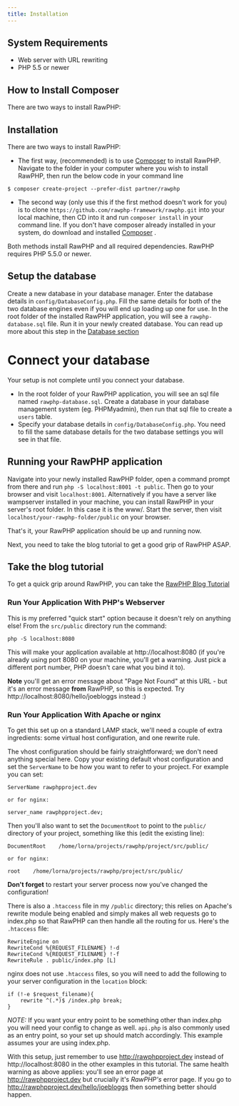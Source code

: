 ```yaml
---
title: Installation
---
```


## System Requirements

* Web server with URL rewriting
* PHP 5.5 or newer

## How to Install Composer

There are two ways to install RawPHP:

## Installation
There are two ways to install RawPHP:

* The first way, (recommended) is to use [Composer](https://getcomposer.org/) to install RawPHP.
Navigate to the folder in your computer where you wish to install RawPHP, then run the below code in your command line
```
$ composer create-project --prefer-dist partner/rawphp
```

* The second way (only use this if the first method doesn't work for you) is to clone `https://github.com/rawphp-framework/rawphp.git` into your local machine, then CD into it and run `composer install` in your command line. If you don't have composer already installed in your system, do download and installed  [Composer](https://getcomposer.org/) . 



Both methods install RawPHP and all required dependencies. RawPHP requires PHP 5.5.0 or newer.


## Setup the database
Create a new database in your database manager. Enter the database details in `config/DatabaseConfig.php`. Fill the same details for both of the two database engines even if you will end up loading up one for use.
In the root folder of the installed RawPHP application, you will see a `rawphp-database.sql` file. Run it in your newly created database.
You can read up more about this step in the [Database section](https://github.com/daveozoalor/RawPHP-docs/blob/master/docs/cookbook/database-eloquent.md)


# Connect your database
Your setup is not complete until you connect your database. 
* In the root folder of your RawPHP application, you will see an sql file named `rawphp-database.sql`. Create a database in your database management system (eg. PHPMyadmin), then run that sql file to create a `users` table. 
* Specify your database details in `config/DatabaseConfig.php`. You need to fill the same database details for the two database settings you will see in that file.

## Running your RawPHP application 
Navigate into your newly installed RawPHP folder, open a command prompt from there and run `php -S localhost:8001 -t public`. 
Then go to your browser and visit `localhost:8001`. 
Alternatively if you have a server like wampserver installed in your machine, you can install RawPHP in your server's root folder. In this case it is the www/. Start the server, then visit `localhost/your-rawphp-folder/public` on your browser.

That's it, your RawPHP application should be up and running now.

Next, you need to take the blog tutorial to get a good grip of RawPHP ASAP.

## Take the blog tutorial

To get a quick grip around RawPHP, you can take the [RawPHP Blog Tutorial](https://github.com/daveozoalor/RawPHP-docs/blob/master/docs/tutorial/first-app.md)


### Run Your Application With PHP's Webserver

This is my preferred "quick start" option because it doesn't rely on anything else!  From the `src/public` directory run the command:

    php -S localhost:8080

This will make your application available at http://localhost:8080 (if you're already using port 8080 on your machine, you'll get a warning.  Just pick a different port number, PHP doesn't care what you bind it to).

**Note** you'll get an error message about "Page Not Found" at this URL - but it's an error message **from** RawPHP, so this is expected.  Try http://localhost:8080/hello/joebloggs instead :)

### Run Your Application With Apache or nginx

To get this set up on a standard LAMP stack, we'll need a couple of extra ingredients: some virtual host configuration, and one rewrite rule.

The vhost configuration should be fairly straightforward; we don't need anything special here.  Copy your existing default vhost configuration and set the `ServerName` to be how you want to refer to your project.  For example you can set:

    ServerName rawphpproject.dev

    or for nginx:

    server_name rawphpproject.dev;

Then you'll also want to set the `DocumentRoot` to point to the `public/` directory of your project, something like this (edit the existing line):

    DocumentRoot    /home/lorna/projects/rawphp/project/src/public/

    or for nginx:

    root    /home/lorna/projects/rawphp/project/src/public/


**Don't forget** to restart your server process now you've changed the configuration!

There is also a `.htaccess` file in my `/public` directory; this relies on Apache's rewrite module being enabled and simply makes all web requests go to index.php so that RawPHP can then handle all the routing for us.  Here's the `.htaccess` file:

```
RewriteEngine on
RewriteCond %{REQUEST_FILENAME} !-d
RewriteCond %{REQUEST_FILENAME} !-f
RewriteRule . public/index.php [L]
```

nginx does not use `.htaccess` files, so you will need to add the following to your server configuration in the `location` block:

```
if (!-e $request_filename){
    rewrite ^(.*)$ /index.php break;
}
```

*NOTE:* If you want your entry point to be something other than index.php you will need your config to change as well. `api.php` is also commonly used as an entry point, so your set up should match accordingly. This example assumes your are using index.php.

With this setup, just remember to use http://rawphpproject.dev instead of http://localhost:8080 in the other examples in this tutorial.  The same health warning as above applies: you'll see an error page at http://rawphpproject.dev but crucially it's *RawPHP's* error page.  If you go to http://rawphpproject.dev/hello/joebloggs then something better should happen.

